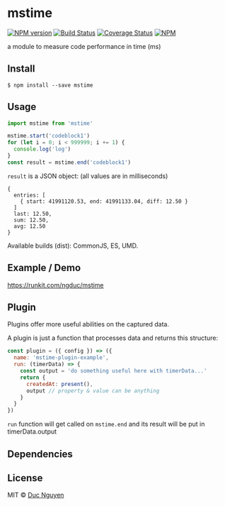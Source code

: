 # mstime

[![NPM version](https://img.shields.io/npm/v/mstime.svg?style=flat-square)](https://npmjs.org/package/mstime)
[![Build Status](https://img.shields.io/travis/ngduc/mstime/master.svg?style=flat-square)](https://travis-ci.org/ngduc/mstime) [![Coverage Status](https://img.shields.io/codecov/c/github/ngduc/mstime/master.svg?style=flat-square)](https://codecov.io/gh/ngduc/mstime/branch/master)
[![NPM](https://img.shields.io/npm/dt/mstime.svg?style=flat-square)](https://www.npmjs.com/package/mstime)

a module to measure code performance in time (ms)

## Install

    $ npm install --save mstime

## Usage

```js
import mstime from 'mstime'

mstime.start('codeblock1')
for (let i = 0; i < 999999; i += 1) {
  console.log('log')
}
const result = mstime.end('codeblock1')
```

`result` is a JSON object: (all values are in milliseconds)

    {
      entries: [
        { start: 41991120.53, end: 41991133.04, diff: 12.50 }
      ]
      last: 12.50,
      sum: 12.50,
      avg: 12.50
    }

Available builds (dist): CommonJS, ES, UMD.

## Example / Demo

https://runkit.com/ngduc/mstime

## Plugin

Plugins offer more useful abilities on the captured data.

A plugin is just a function that processes data and returns this structure:

```js
const plugin = ({ config }) => ({
  name: 'mstime-plugin-example',
  run: (timerData) => {
    const output = 'do something useful here with timerData...'
    return {
      createdAt: present(),
      output // property & value can be anything
    }
  }
})
```
`run` function will get called on `mstime.end` and its result will be put in timerData.output

## Dependencies

## License

MIT © [Duc Nguyen](https://github.com/ngduc)
